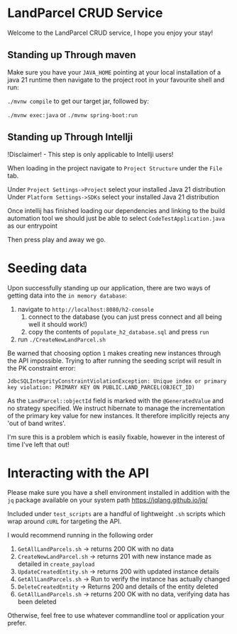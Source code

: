# LandParcel CRUD Service

Welcome to the LandParcel CRUD service, I hope you enjoy your stay!

## Standing up Through maven

Make sure you have your `JAVA_HOME` pointing at your local installation
of a java 21 runtime then navigate to the project root in your favourite shell and run:

`./mvnw compile` to get our target jar, followed by: 

`./mvnw exec:java` or `./mvnw spring-boot:run` 

## Standing up Through Intellji

!Disclaimer! - This step is only applicable to Intellji users!

When loading in the project navigate to `Project Structure` under the `File` tab.

Under `Project Settings->Project` select your installed Java 21 distribution
Under `Platform Settings->SDKs` select your installed Java 21 distribution

Once intellij has finished loading our dependencies and linking to the build automation tool we should just be able
to select `CodeTestApplication.java` as our entrypoint

Then press play and away we go.

# Seeding data

Upon successfully standing up our application, there are two ways of getting data into the `in memory database`:

1) navigate to `http://localhost:8080/h2-console`
   1) connect to the database (you can just press connect and all being well it should work!)
   2) copy the contents of `populate_h2_database.sql` and press `run`
2) run `./CreateNewLandParcel.sh`

Be warned that choosing option `1` makes creating new instances through the API impossible. Trying to after
running the seeding script will result in the PK constraint error:

`JdbcSQLIntegrityConstraintViolationException: Unique index or primary key violation: PRIMARY KEY ON PUBLIC.LAND_PARCEL(OBJECT_ID)`

As the `LandParcel::objectId` field is marked with the `@GeneratedValue` and no strategy specified. We instruct 
hibernate to manage the incrementation of the primary key value for new instances. It therefore implicitly rejects any 'out of band writes'. 

I'm sure this is a problem which is easily fixable, however in the interest of time I've left that out!

# Interacting with the API

Please make sure you have a shell environment installed in addition with the `jq` package available on your system
path https://jqlang.github.io/jq/

Included under `test_scripts` are a handful of lightweight `.sh` scripts which wrap around `cURL` for targeting the API.

I would recommend running in the following order 

1) `GetAllLandParcels.sh` -> returns 200 OK with no data
2) `CreateNewLandParcel.sh` -> returns 201 with new instance made as detailed in `create_payload`
3) `UpdateCreatedEntity.sh` -> returns 200 with updated instance details
4) `GetAllLandParcels.sh` -> Run to verify the instance has actually changed
5) `DeleteCreatedEntity` -> Returns 200 and details of the entity deleted
6) `GetAllLandParcels.sh` -> returns 200 OK with no data, verifying data has been deleted

Otherwise, feel free to use whatever commandline tool or application your prefer.